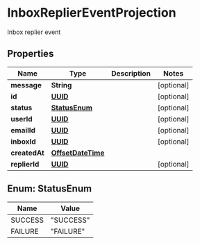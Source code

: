 

# InboxReplierEventProjection

Inbox replier event
## Properties

Name | Type | Description | Notes
------------ | ------------- | ------------- | -------------
**message** | **String** |  |  [optional]
**id** | [**UUID**](UUID) |  |  [optional]
**status** | [**StatusEnum**](#StatusEnum) |  |  [optional]
**userId** | [**UUID**](UUID) |  |  [optional]
**emailId** | [**UUID**](UUID) |  |  [optional]
**inboxId** | [**UUID**](UUID) |  |  [optional]
**createdAt** | [**OffsetDateTime**](OffsetDateTime) |  | 
**replierId** | [**UUID**](UUID) |  |  [optional]



## Enum: StatusEnum

Name | Value
---- | -----
SUCCESS | &quot;SUCCESS&quot;
FAILURE | &quot;FAILURE&quot;




